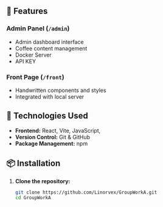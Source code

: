 
## 🚀 Features

### Admin Panel (`/admin`)
- Admin dashboard interface
- Coffee content management
- Docker Server
- API KEY

### Front Page (`/front`)

- Handwritten components and styles
- Integrated with local server

## 🔧 Technologies Used

- **Frontend:** React, Vite, JavaScript,
- **Version Control:** Git & GitHub
- **Package Management:** npm

## 📦 Installation

1. **Clone the repository:**
   ```bash
   git clone https://github.com/Linorvex/GroupWorkA.git
   cd GroupWorkA
